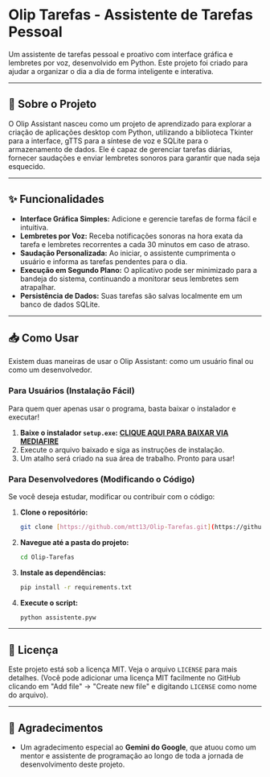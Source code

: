 # Olip Tarefas - Assistente de Tarefas Pessoal

Um assistente de tarefas pessoal e proativo com interface gráfica e lembretes por voz, desenvolvido em Python. Este projeto foi criado para ajudar a organizar o dia a dia de forma inteligente e interativa.

---

## 🚀 Sobre o Projeto

O Olip Assistant nasceu como um projeto de aprendizado para explorar a criação de aplicações desktop com Python, utilizando a biblioteca Tkinter para a interface, gTTS para a síntese de voz e SQLite para o armazenamento de dados. Ele é capaz de gerenciar tarefas diárias, fornecer saudações e enviar lembretes sonoros para garantir que nada seja esquecido.

---

## ✨ Funcionalidades

* **Interface Gráfica Simples:** Adicione e gerencie tarefas de forma fácil e intuitiva.
* **Lembretes por Voz:** Receba notificações sonoras na hora exata da tarefa e lembretes recorrentes a cada 30 minutos em caso de atraso.
* **Saudação Personalizada:** Ao iniciar, o assistente cumprimenta o usuário e informa as tarefas pendentes para o dia.
* **Execução em Segundo Plano:** O aplicativo pode ser minimizado para a bandeja do sistema, continuando a monitorar seus lembretes sem atrapalhar.
* **Persistência de Dados:** Suas tarefas são salvas localmente em um banco de dados SQLite.

---

## 📥 Como Usar

Existem duas maneiras de usar o Olip Assistant: como um usuário final ou como um desenvolvedor.

### Para Usuários (Instalação Fácil)

Para quem quer apenas usar o programa, basta baixar o instalador e executar!

1.  **Baixe o instalador `setup.exe`:** [**CLIQUE AQUI PARA BAIXAR VIA MEDIAFIRE**](https://www.mediafire.com/file/nxyoa7x6bzi2ps3/setup.exe/file)
2.  Execute o arquivo baixado e siga as instruções de instalação.
3.  Um atalho será criado na sua área de trabalho. Pronto para usar!

### Para Desenvolvedores (Modificando o Código)

Se você deseja estudar, modificar ou contribuir com o código:

1.  **Clone o repositório:**
    ```bash
    git clone [https://github.com/mtt13/Olip-Tarefas.git](https://github.com/mtt13/Olip-Tarefas.git)
    ```
2.  **Navegue até a pasta do projeto:**
    ```bash
    cd Olip-Tarefas
    ```
3.  **Instale as dependências:**
    ```bash
    pip install -r requirements.txt
    ```
4.  **Execute o script:**
    ```bash
    python assistente.pyw
    ```

---

## 📜 Licença

Este projeto está sob a licença MIT. Veja o arquivo `LICENSE` para mais detalhes. (Você pode adicionar uma licença MIT facilmente no GitHub clicando em "Add file" -> "Create new file" e digitando `LICENSE` como nome do arquivo).

---

## 🙏 Agradecimentos

* Um agradecimento especial ao **Gemini do Google**, que atuou como um mentor e assistente de programação ao longo de toda a jornada de desenvolvimento deste projeto.

